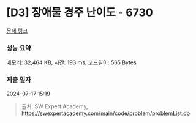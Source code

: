 # [D3] 장애물 경주 난이도 - 6730 

[문제 링크](https://swexpertacademy.com/main/code/problem/problemDetail.do?contestProbId=AWefy5x65PoDFAUh) 

### 성능 요약

메모리: 32,464 KB, 시간: 193 ms, 코드길이: 565 Bytes

### 제출 일자

2024-07-17 15:19



> 출처: SW Expert Academy, https://swexpertacademy.com/main/code/problem/problemList.do